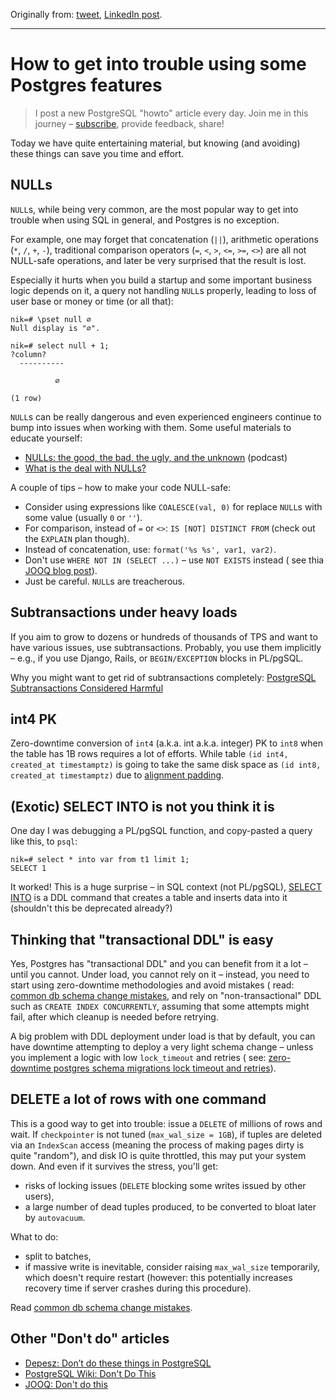 Originally from: [tweet](https://twitter.com/samokhvalov/status/1712342522314572064), [LinkedIn post](...).

---

# How to get into trouble using some Postgres features

> I post a new PostgreSQL "howto" article every day. Join me in this
> journey – [subscribe](https://twitter.com/samokhvalov/), provide feedback, share!

Today we have quite entertaining material, but knowing (and avoiding) these things can save you time and effort.

## NULLs

`NULL`s, while being very common, are the most popular way to get into trouble when using SQL in general, and Postgres
is
no exception.

For example, one may forget that concatenation (`||`), arithmetic operations (`*`, `/`, `+`, `-`), traditional
comparison operators (`=`, `<`, `>`, `<=`, `>=`, `<>`) are all not NULL-safe operations, and later be very surprised
that the result is lost.

Especially it hurts when you build a startup and some important business logic depends on it, a query not
handling `NULL`s properly, leading to loss of user base or money or time (or all that):

```
nik=# \pset null ∅
Null display is "∅".

nik=# select null + 1;
?column?
  ----------

          ∅

(1 row)
```

`NULL`s can be really dangerous and even experienced engineers continue to bump into issues when working with them. Some
useful materials to educate yourself:

- [NULLs: the good, the bad, the ugly, and the unknown](https://postgres.fm/episodes/nulls-the-good-the-bad-the-ugly-and-the-unknown)
  (podcast)
- [What is the deal with NULLs?](http://thoughts.davisjeff.com/2009/08/02/what-is-the-deal-with-nulls/)

A couple of tips – how to make your code NULL-safe:

- Consider using expressions like `COALESCE(val, 0)` for replace `NULL`s with some value (usually `0` or `''`).
- For comparison, instead of `=` or `<>`: `IS [NOT] DISTINCT FROM` (check out the `EXPLAIN` plan though).
- Instead of concatenation, use: `format('%s %s', var1, var2)`.
- Don't use `WHERE NOT IN (SELECT ...)` – use `NOT EXISTS` instead (
  see thia [JOOQ blog post](https://jooq.org/doc/latest/manual/reference/dont-do-this/dont-do-this-sql-not-in/)).
- Just be careful. `NULL`s are treacherous.

## Subtransactions under heavy loads

If you aim to grow to dozens or hundreds of thousands of TPS and want to have various issues, use subtransactions.
Probably, you use them implicitly – e.g., if you use Django, Rails, or `BEGIN/EXCEPTION` blocks in PL/pgSQL.

Why you might want to get rid of subtransactions completely:
[PostgreSQL Subtransactions Considered Harmful](https://postgres.ai/blog/20210831-postgresql-subtransactions-considered-harmful)

## int4 PK

Zero-downtime conversion of `int4` (a.k.a. int a.k.a. integer) PK to `int8` when the table has 1B rows requires a lot of
efforts. While table `(id int4, created_at timestamptz)` is going to take the same disk space as
`(id int8, created_at timestamptz)` due to [alignment padding](https://stackoverflow.com/a/7431468/459391).

## (Exotic) SELECT INTO is not you think it is

One day I was debugging a PL/pgSQL function, and copy-pasted a query like this, to `psql`:

```
nik=# select * into var from t1 limit 1;
SELECT 1
```

It worked! This is a huge surprise – in SQL context (not
PL/pgSQL), [SELECT INTO](https://postgresql.org/docs/current/sql-selectinto.html) is a DDL command that creates a table
and inserts data into it (shouldn't this be deprecated already?)

## Thinking that "transactional DDL" is easy

Yes, Postgres has "transactional DDL" and you can benefit from it a lot – until you cannot. Under load, you cannot rely
on it – instead, you need to start using zero-downtime methodologies and avoid mistakes (
read: [common db schema change mistakes](https://postgres.ai/blog/20220525-common-db-schema-change-mistakes), and rely
on "non-transactional" DDL such as
`CREATE INDEX CONCURRENTLY`, assuming that some attempts might fail, after which cleanup is needed before retrying.

A big problem with DDL deployment under load is that by default, you can have downtime attempting to deploy a very light
schema change – unless you implement a logic with low `lock_timeout` and retries (
see: [zero-downtime postgres schema migrations lock timeout and retries](https://postgres.ai/blog/20210923-zero-downtime-postgres-schema-migrations-lock-timeout-and-retries)).

## DELETE a lot of rows with one command

This is a good way to get into trouble: issue a `DELETE` of millions of rows and wait. If `checkpointer` is not tuned
(`max_wal_size = 1GB`), if tuples are deleted via an `IndexScan` access (meaning the process of making pages dirty is
quite "random"), and disk IO is quite throttled, this may put your system down. And even if it survives the stress,
you'll get:

- risks of locking issues (`DELETE` blocking some writes issued by other users),
- a large number of dead tuples produced, to be converted to bloat later by `autovacuum`.

What to do:

- split to batches,
- if massive write is inevitable, consider raising `max_wal_size` temporarily, which doesn't require restart (however:
  this potentially increases recovery time if server crashes during this procedure).

Read [common db schema change mistakes](https://postgres.ai/blog/20220525-common-db-schema-change-mistakes#case-4-unlimited-massive-change).

## Other "Don't do" articles

- [Depesz: Don’t do these things in PostgreSQL](https://depesz.com/2020/01/28/dont-do-these-things-in-postgresql/)
- [PostgreSQL Wiki: Don't Do This](https://wiki.postgresql.org/wiki/Don't_Do_This)
- [JOOQ: Don't do this](https://jooq.org/doc/latest/manual/reference/dont-do-this/)
